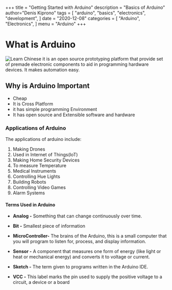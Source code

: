 +++
title = "Getting Started with Arduino"
description = "Basics of Arduino"
author="Denis Kiprono"
tags = [
    "arduino",
    "basics",
    "electronics",
    "development",
]
date = "2020-12-08"
categories = [
    "Arduino",
    "Electronics",
]
menu = "Arduino"
+++

# What is Arduino
![Learn Chinese](/download.jpg)
it is an open source prototyping platform that provide set of premade electronic components to aid in programming hardware devices. It makes automation easy.
## Why is Arduino Important

* Cheap
* It is Cross Platform
* it has simple programming Environment
* It has open source and Extensible software and hardware


### Applications of Arduino
The applications of arduino include:
1. Making Drones
2. Used in Internet of Things(IoT)
3. Making Home Security Devices
4. To measure Temperature
5. Medical Instruments
6. Controlling Hue Lights
7. Building Robots
8. Controlling Video Games
9. Alarm Systems

#### Terms Used in Arduino

 * **Analog -** Something that can change  continuously over time.

 * **Bit -** Smallest piece of information
 * **MicroController-** The brains of the Arduino, this is a small computer that you will program to listen for, process, and display information.

 * **Sensor -** A component that measures one form of energy (like light or heat or mechanical energy) and converts it to voltage or current.
 * **Sketch -** The term given to programs written in the Arduino IDE.

 * **VCC -** This label marks the pin used to supply the positive voltage to a circuit, a device or a board
  

